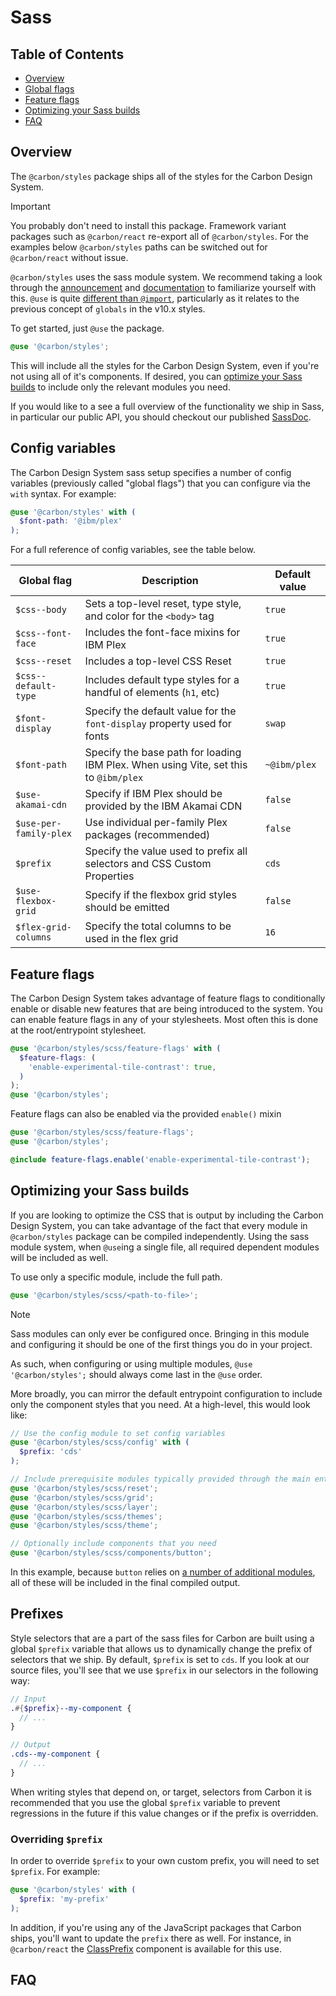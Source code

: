 # Sass

<!-- prettier-ignore-start -->
<!-- START doctoc generated TOC please keep comment here to allow auto update -->
<!-- DON'T EDIT THIS SECTION, INSTEAD RE-RUN doctoc TO UPDATE -->
## Table of Contents

- [Overview](#overview)
- [Global flags](#global-flags)
- [Feature flags](#feature-flags)
- [Optimizing your Sass builds](#optimizing-your-sass-builds)
- [FAQ](#faq)

<!-- END doctoc generated TOC please keep comment here to allow auto update -->
<!-- prettier-ignore-end -->

## Overview

The `@carbon/styles` package ships all of the styles for the Carbon Design
System.

> [!IMPORTANT]  
> You probably don't need to install this package. Framework variant packages
> such as `@carbon/react` re-export all of `@carbon/styles`. For the examples
> below `@carbon/styles` paths can be switched out for `@carbon/react` without
> issue.

`@carbon/styles` uses the sass module system. We recommend taking a look through
the [announcement](https://sass-lang.com/blog/the-module-system-is-launched/)
and [documentation](https://sass-lang.com/documentation/at-rules/use/) to
familiarize yourself with this. `@use` is quite
[different than `@import`](https://sass-lang.com/documentation/at-rules/use/#differences-from-import),
particularly as it relates to the previous concept of `globals` in the v10.x
styles.

To get started, just `@use` the package.

```scss
@use '@carbon/styles';
```

This will include all the styles for the Carbon Design System, even if you're
not using all of it's components. If desired, you can
[optimize your Sass builds](#optimizing-your-sass-builds) to include only the
relevant modules you need.

If you would like to a see a full overview of the functionality we ship in Sass,
in particular our public API, you should checkout our published
[SassDoc](../../packages/styles/docs/sass.md).

## Config variables

The Carbon Design System sass setup specifies a number of config variables
(previously called "global flags") that you can configure via the `with` syntax.
For example:

```scss
@use '@carbon/styles' with (
  $font-path: '@ibm/plex'
);
```

For a full reference of config variables, see the table below.

| Global flag            | Description                                                                          | Default value |
| ---------------------- | ------------------------------------------------------------------------------------ | ------------- |
| `$css--body`           | Sets a top-level reset, type style, and color for the `<body>` tag                   | `true`        |
| `$css--font-face`      | Includes the font-face mixins for IBM Plex                                           | `true`        |
| `$css--reset`          | Includes a top-level CSS Reset                                                       | `true`        |
| `$css--default-type`   | Includes default type styles for a handful of elements (`h1`, etc)                   | `true`        |
| `$font-display`        | Specify the default value for the `font-display` property used for fonts             | `swap`        |
| `$font-path`           | Specify the base path for loading IBM Plex. When using Vite, set this to `@ibm/plex` | `~@ibm/plex`  |
| `$use-akamai-cdn`      | Specify if IBM Plex should be provided by the IBM Akamai CDN                         | `false`       |
| `$use-per-family-plex` | Use individual per-family Plex packages (recommended)                                | `false`       |
| `$prefix`              | Specify the value used to prefix all selectors and CSS Custom Properties             | `cds`         |
| `$use-flexbox-grid`    | Specify if the flexbox grid styles should be emitted                                 | `false`       |
| `$flex-grid-columns`   | Specify the total columns to be used in the flex grid                                | `16`          |

## Feature flags

The Carbon Design System takes advantage of feature flags to conditionally
enable or disable new features that are being introduced to the system. You can
enable feature flags in any of your stylesheets. Most often this is done at the
root/entrypoint stylesheet.

```scss
@use '@carbon/styles/scss/feature-flags' with (
  $feature-flags: (
    'enable-experimental-tile-contrast': true,
  )
);
@use '@carbon/styles';
```

Feature flags can also be enabled via the provided `enable()` mixin

```scss
@use '@carbon/styles/scss/feature-flags';
@use '@carbon/styles';

@include feature-flags.enable('enable-experimental-tile-contrast');
```

## Optimizing your Sass builds

If you are looking to optimize the CSS that is output by including the Carbon
Design System, you can take advantage of the fact that every module in
`@carbon/styles` package can be compiled independently. Using the sass module
system, when `@use`ing a single file, all required dependent modules will be
included as well.

To use only a specific module, include the full path.

```scss
@use '@carbon/styles/scss/<path-to-file>';
```

> [!NOTE]  
> Sass modules can only ever be configured once. Bringing in this module and
> configuring it should be one of the first things you do in your project.
>
> As such, when configuring or using multiple modules, `@use '@carbon/styles';`
> should always come last in the `@use` order.

More broadly, you can mirror the default entrypoint configuration to include
only the component styles that you need. At a high-level, this would look like:

```scss
// Use the config module to set config variables
@use '@carbon/styles/scss/config' with (
  $prefix: 'cds'
);

// Include prerequisite modules typically provided through the main entrypoint
@use '@carbon/styles/scss/reset';
@use '@carbon/styles/scss/grid';
@use '@carbon/styles/scss/layer';
@use '@carbon/styles/scss/themes';
@use '@carbon/styles/scss/theme';

// Optionally include components that you need
@use '@carbon/styles/scss/components/button';
```

In this example, because `button` relies on
[a number of additional modules](https://github.com/carbon-design-system/carbon/blob/main/packages/styles/scss/components/button/_button.scss#L8-L22),
all of these will be included in the final compiled output.

## Prefixes

Style selectors that are a part of the sass files for Carbon are built using a
global `$prefix` variable that allows us to dynamically change the prefix of
selectors that we ship. By default, `$prefix` is set to `cds`. If you look at
our source files, you'll see that we use `$prefix` in our selectors in the
following way:

```scss
// Input
.#{$prefix}--my-component {
  // ...
}

// Output
.cds--my-component {
  // ...
}
```

When writing styles that depend on, or target, selectors from Carbon it is
recommended that you use the global `$prefix` variable to prevent regressions in
the future if this value changes or if the prefix is overridden.

### Overriding `$prefix`

In order to override `$prefix` to your own custom prefix, you will need to set
`$prefix`. For example:

```scss
@use '@carbon/styles' with (
  $prefix: 'my-prefix'
);
```

In addition, if you're using any of the JavaScript packages that Carbon ships,
you'll want to update the `prefix` there as well. For instance, in
`@carbon/react` the
[ClassPrefix](https://react.carbondesignsystem.com/?path=/docs/components-classprefix--overview)
component is available for this use.

## FAQ
